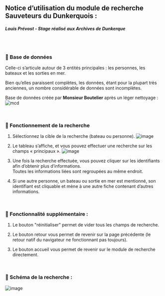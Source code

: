 ## Notice d’utilisation du module de recherche Sauveteurs du Dunkerquois :

###### **Louis Prévost - Stage réalisé aux Archives de Dunkerque**

</br>

### 📌 Base de données

Celle-ci s’articule autour de 3 entités principales : les personnes, les bateaux et les sorties en mer.

Bien qu’elles paraissent complètes, les données, étant pour la plupart très anciennes, un nombre considérable de données sont incomplètes.

Base de données créée par **Monsieur Boutelier** après un léger nettoyage :
![mcd](https://github.com/user-attachments/assets/4c55ac9d-e24c-4c68-9d4f-0d5e59a30801)

</br>

### 📌 Fonctionnement de la recherche

1. Sélectionnez la cible de la recherche (bateau ou personne).
![image](https://github.com/user-attachments/assets/05d77efa-21c8-4f50-860b-ca310f886317)

2. Le tableau s’affiche, et vous pouvez effectuer une recherche sur les champs « principaux ».
![image](https://github.com/user-attachments/assets/0df22c83-723f-43db-a839-61486b8c3b15)

3. Une fois la recherche effectuée, vous pouvez cliquer sur les identifiants afin d’obtenir plus d’informations. </br>Toutes les informations liées sont regroupées au même endroit.

4. Si une autre personne, un bateau ou sortie en mer est mentionné, son identifiant est cliquable et mène à une autre fiche contenant d’autres informations.

</br>

### 📌 Fonctionnalité supplémentaire :

1. Le bouton "réinitialiser" permet de vider tous les champs de recherche.

2. Le bouton retour vous permet de revenir sur la page précédente (le retour natif du navigateur ne fonctionnant pas toujours).

3. Le bouton accueil vous permet de revenir sur le module de recherche directement.

</br>

### 📌 Schéma de la recherche :

![image](https://github.com/user-attachments/assets/5905bf52-9a95-4179-8adb-889786cf5b95)
